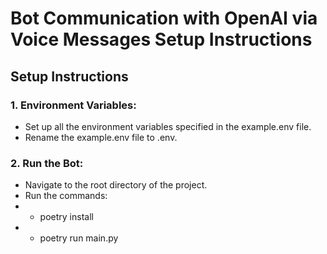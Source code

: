 # Bot Communication with OpenAI via Voice Messages Setup Instructions

## Setup Instructions

### 1. Environment Variables:

- Set up all the environment variables specified in the example.env file.
- Rename the example.env file to .env.

### 2. Run the Bot:

- Navigate to the root directory of the project.
- Run the commands:
-
    - poetry install
-
    - poetry run main.py


